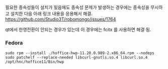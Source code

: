필요한 종속성들이 설치가 됬음에도 종속성 문제가 발생하는 경우에는 종속성을 무시하고 설치한 다음 아래 링크 내용을 응용해서 해결.  
https://github.com/Studio3T/robomongo/issues/1764

qt에서 한영전환이 안되는 경우가 있는데 이 경우에는 fcitx 를 사용하면 해결 됨.


### Fedora

```
sudo rpm --install ./hoffice-hwp-11.20.0.989-2.x86_64.rpm --nodeps
sudo patchelf --replace-needed libcurl-gnutls.so.4 libcurl.so.4 /opt/hnc/hoffice11/Bin/hwp
```
